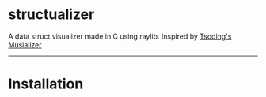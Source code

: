 # structualizer

A data struct visualizer made in C using raylib. Inspired by [Tsoding's Musializer](https://github.com/tsoding/musializer)

---

# Installation

